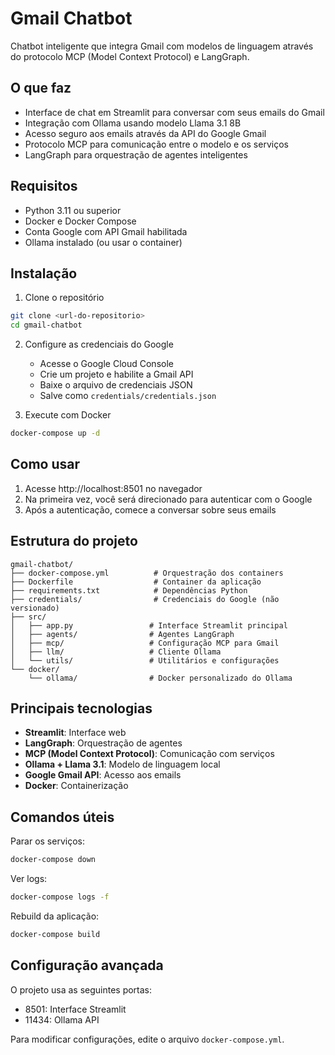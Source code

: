 # Gmail Chatbot

Chatbot inteligente que integra Gmail com modelos de linguagem através do protocolo MCP (Model Context Protocol) e LangGraph.

## O que faz

- Interface de chat em Streamlit para conversar com seus emails do Gmail
- Integração com Ollama usando modelo Llama 3.1 8B
- Acesso seguro aos emails através da API do Google Gmail
- Protocolo MCP para comunicação entre o modelo e os serviços
- LangGraph para orquestração de agentes inteligentes

## Requisitos

- Python 3.11 ou superior
- Docker e Docker Compose
- Conta Google com API Gmail habilitada
- Ollama instalado (ou usar o container)

## Instalação

1. Clone o repositório
```bash
git clone <url-do-repositorio>
cd gmail-chatbot
```

2. Configure as credenciais do Google
   - Acesse o Google Cloud Console
   - Crie um projeto e habilite a Gmail API
   - Baixe o arquivo de credenciais JSON
   - Salve como `credentials/credentials.json`

3. Execute com Docker
```bash
docker-compose up -d
```

## Como usar

1. Acesse http://localhost:8501 no navegador
2. Na primeira vez, você será direcionado para autenticar com o Google
3. Após a autenticação, comece a conversar sobre seus emails

## Estrutura do projeto

```
gmail-chatbot/
├── docker-compose.yml          # Orquestração dos containers
├── Dockerfile                  # Container da aplicação
├── requirements.txt            # Dependências Python
├── credentials/                # Credenciais do Google (não versionado)
├── src/
│   ├── app.py                 # Interface Streamlit principal
│   ├── agents/                # Agentes LangGraph
│   ├── mcp/                   # Configuração MCP para Gmail
│   ├── llm/                   # Cliente Ollama
│   └── utils/                 # Utilitários e configurações
└── docker/
    └── ollama/                # Docker personalizado do Ollama
```

## Principais tecnologias

- **Streamlit**: Interface web
- **LangGraph**: Orquestração de agentes
- **MCP (Model Context Protocol)**: Comunicação com serviços
- **Ollama + Llama 3.1**: Modelo de linguagem local
- **Google Gmail API**: Acesso aos emails
- **Docker**: Containerização

## Comandos úteis

Parar os serviços:
```bash
docker-compose down
```

Ver logs:
```bash
docker-compose logs -f
```

Rebuild da aplicação:
```bash
docker-compose build
```

## Configuração avançada

O projeto usa as seguintes portas:
- 8501: Interface Streamlit
- 11434: Ollama API

Para modificar configurações, edite o arquivo `docker-compose.yml`.
